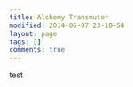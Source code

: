 ```yaml
---
title: Alchemy Transmuter
modified: 2014-06-07 23-18-54
layout: page
tags: []
comments: true
---
```


test
